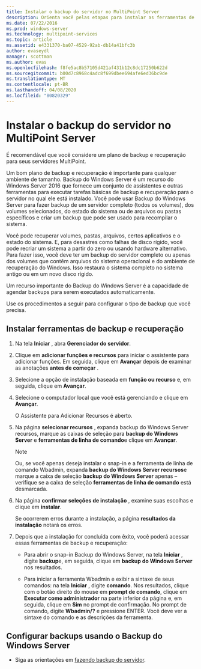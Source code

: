 ```yaml
---
title: Instalar o backup do servidor no MultiPoint Server
description: Orienta você pelas etapas para instalar as ferramentas de backup e recuperação
ms.date: 07/22/2016
ms.prod: windows-server
ms.technology: multipoint-services
ms.topic: article
ms.assetid: e4331370-ba07-4529-92ab-db14a41bfc3b
author: evaseydl
manager: scottman
ms.author: evas
ms.openlocfilehash: f8fe5ac8b57105d421af431b12c8dc17250b622d
ms.sourcegitcommit: b00d7c8968c4adc8f699dbee694afe6ed36bc9de
ms.translationtype: MT
ms.contentlocale: pt-BR
ms.lasthandoff: 04/08/2020
ms.locfileid: "80820329"
---
```

# <a name="install-server-backup-on-your-multipoint-server"></a>Instalar o backup do servidor no MultiPoint Server
É recomendável que você considere um plano de backup e recuperação para seus servidores MultiPoint.
  
Um bom plano de backup e recuperação é importante para qualquer ambiente de tamanho. Backup do Windows Server é um recurso do Windows Server 2016 que fornece um conjunto de assistentes e outras ferramentas para executar tarefas básicas de backup e recuperação para o servidor no qual ele está instalado. Você pode usar Backup do Windows Server para fazer backup de um servidor completo (todos os volumes), dos volumes selecionados, do estado do sistema ou de arquivos ou pastas específicos e criar um backup que pode ser usado para recompilar o sistema.  
  
Você pode recuperar volumes, pastas, arquivos, certos aplicativos e o estado do sistema. E, para desastres como falhas de disco rígido, você pode recriar um sistema a partir do zero ou usando hardware alternativo. Para fazer isso, você deve ter um backup do servidor completo ou apenas dos volumes que contêm arquivos do sistema operacional e do ambiente de recuperação do Windows. Isso restaura o sistema completo no sistema antigo ou em um novo disco rígido.  
  
Um recurso importante do Backup do Windows Server é a capacidade de agendar backups para serem executados automaticamente.  
  
Use os procedimentos a seguir para configurar o tipo de backup que você precisa.  
  
## <a name="install-backup-and-recovery-tools"></a>Instalar ferramentas de backup e recuperação  
  
1.  Na tela **Iniciar** , abra **Gerenciador do servidor**.  
  
2.  Clique em **adicionar funções e recursos** para iniciar o assistente para adicionar funções. Em seguida, clique em **Avançar** depois de examinar as anotações **antes de começar** .  
  
3.  Selecione a opção de instalação baseada em **função ou recurso** e, em seguida, clique em **Avançar**.  
  
4.  Selecione o computador local que você está gerenciando e clique em **Avançar**.  
  
    O Assistente para Adicionar Recursos é aberto.  
  
5.  Na página **selecionar recursos** , expanda backup do Windows Server recursos, marque as caixas de seleção para **backup do Windows Server** e **ferramentas de linha de comando**e clique em **Avançar**.  
  
    > [!NOTE]  
    > Ou, se você apenas deseja instalar o snap-in e a ferramenta de linha de comando Wbadmin, expanda **backup do Windows Server recursos**e marque a caixa de seleção **backup do Windows Server** apenas – verifique se a caixa de seleção **ferramentas de linha de comando** está desmarcada.  
  
6.  Na página **confirmar seleções de instalação** , examine suas escolhas e clique em **instalar**.  
  
    Se ocorrerem erros durante a instalação, a página **resultados da instalação** notará os erros.  
  
7.  Depois que a instalação for concluída com êxito, você poderá acessar essas ferramentas de backup e recuperação:  
  
    -   Para abrir o snap-in Backup do Windows Server, na tela **Iniciar** , digite **backup**e, em seguida, clique em **backup do Windows Server** nos resultados.  
  
    -   Para iniciar a ferramenta Wbadmin e exibir a sintaxe de seus comandos: na tela **Iniciar** , digite **comando**. Nos resultados, clique com o botão direito do mouse em **prompt de comando**, clique em **Executar como administrador** na parte inferior da página e, em seguida, clique em **Sim** no prompt de confirmação. No prompt de comando, digite **Wbadmin/?** e pressione ENTER. Você deve ver a sintaxe do comando e as descrições da ferramenta.  
  
## <a name="configure-backups-using-windows-server-backup"></a>Configurar backups usando o Backup do Windows Server  
  
-   Siga as orientações em [fazendo backup do servidor](https://technet.microsoft.com/library/cc753528.aspx). 